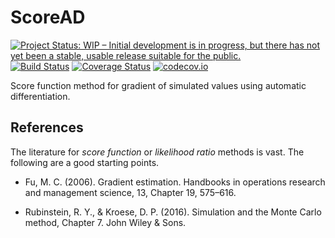# ScoreAD

[![Project Status: WIP – Initial development is in progress, but there has not yet been a stable, usable release suitable for the public.](http://www.repostatus.org/badges/latest/wip.svg)](http://www.repostatus.org/#wip)
[![Build Status](https://travis-ci.org/tpapp/ScoreAD.jl.svg?branch=master)](https://travis-ci.org/tpapp/ScoreAD.jl)
[![Coverage Status](https://coveralls.io/repos/tpapp/ScoreAD.jl/badge.svg?branch=master&service=github)](https://coveralls.io/github/tpapp/ScoreAD.jl?branch=master)
[![codecov.io](http://codecov.io/github/tpapp/ScoreAD.jl/coverage.svg?branch=master)](http://codecov.io/github/tpapp/ScoreAD.jl?branch=master)

Score function method for gradient of simulated values using automatic differentiation.

## References

The literature for *score function* or *likelihood ratio* methods is vast. The following are a good starting points.

- Fu, M. C. (2006). Gradient estimation. Handbooks in operations research and management science, 13, Chapter 19, 575–616.

- Rubinstein, R. Y., & Kroese, D. P. (2016). Simulation and the Monte Carlo method, Chapter 7. John Wiley \& Sons.
